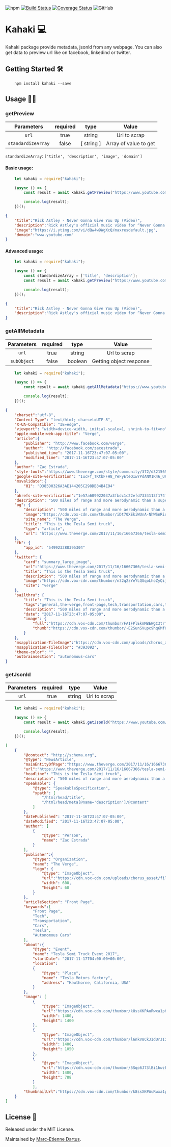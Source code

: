![npm](https://img.shields.io/npm/v/kahaki)
[![Build Status](https://travis-ci.com/medartus/kahaki.svg?branch=master)](https://travis-ci.com/medartus/kahaki)
[![Coverage Status](https://coveralls.io/repos/github/medartus/kahaki/badge.svg?branch=master)](https://coveralls.io/github/medartus/kahaki?branch=master)
![GitHub](https://img.shields.io/github/license/medartus/kahaki)

# Kahaki 💻

Kahaki package provide metadata, jsonld from any webpage. You can also get data to preview url like on facebook, linkedind or twitter.

## Getting Started 🛠

```
    npm install kahaki --save
```

## Usage 👩‍💻

### getPreview

|  Parameters      | required  |     type     |         Value         |
| :----------:     | :-------: | :----------: | :-------------------: |
|     `url`        |   true    |    string    |      Url to scrap     |
|`standardizeArray`|   false   |  [ string ]  | Array of value to get |

`standardizeArray`: `['title', 'description', 'image', 'domain']`

#### Basic usage:

```javascript
    let kahaki = require("kahaki");

    (async () => {
        const result = await kahaki.getPreview("https://www.youtube.com/watch?v=dQw4w9WgXcQ");

        console.log(result);
    })();
```

```json
{
    "title":"Rick Astley - Never Gonna Give You Up (Video)",
    "description":"Rick Astley's official music video for “Never Gonna Give You Up” Listen to Rick Astley: https://RickAstley.lnk.to/_listenYD Subscribe to the official Rick As...",
    "image":"https://i.ytimg.com/vi/dQw4w9WgXcQ/maxresdefault.jpg",
    "domain":"www.youtube.com"
}
```

#### Advanced usage:

```javascript
    let kahaki = require("kahaki");

    (async () => {
        const standardizeArray = ['title', 'description'];
        const result = await kahaki.getPreview("https://www.youtube.com/watch?v=dQw4w9WgXcQ",{ standardizeArray });

        console.log(result);
    })();
```

```json
{
    "title":"Rick Astley - Never Gonna Give You Up (Video)",
    "description":"Rick Astley's official music video for “Never Gonna Give You Up” Listen to Rick Astley: https://RickAstley.lnk.to/_listenYD Subscribe to the official Rick As...",
}
```

### getAllMetadata


|  Parameters  | required  |     type     |         Value         |
| :----------: | :-------: | :----------: | :-------------------: |
|     `url`    |   true    |    string    |      Url to scrap     |
|  `subObject` |  false    |    boolean   |Getting object response|



```javascript
    let kahaki = require("kahaki");

    (async () => {
        const result = await kahaki.getAllMetadata("https://www.youtube.com/watch?v=dQw4w9WgXcQ",{ subObject: true });

        console.log(result);
    })();
```

```json
{
    "charset":"utf-8",
    "Content-Type": "text/html; charset=UTF-8",
    "X-UA-Compatible": "IE=edge",
    "viewport": "width=device-width, initial-scale=1, shrink-to-fit=no",
    "apple-mobile-web-app-title": "Verge",
    "article":{
        "publisher": "http://www.facebook.com/verge",
        "author": "http://facebook.com/zacestrada",
        "published_time": "2017-11-16T23:47:07-05:00",
        "modified_time": "2017-11-16T23:47:07-05:00"
    },
    "author": "Zac Estrada",
    "style-tools":"https://www.theverge.com/style/community/372/d321565222175dac2dea8810c0bb0352/tools.css",
    "google-site-verification": "IucFf_TKtbFFH8_YeFyEteQIwYPdANM1R46_U9DpAr4",
    "msvalidate":{
        "01": "D385D0326A3AE144205C298DB34B4E94"
    },
    "ahrefs-site-verification":"1e57a609922037a3fbdc1c22efd7334113f174f15608f37e1b8538a7b4ce64c3",
    "description": "500 miles of range and more aerodynamic than a supercar",
    "og": {
        "description": "500 miles of range and more aerodynamic than a supercar",
        "image":"https://cdn.vox-cdn.com/thumbor/iDt70XEkiWUnA-NhWSnRio8HoHg=/0x75:3840x2085/fit-in/1200x630/cdn.vox-cdn.com/uploads/chorus_asset/file/9699573/Semi_Front_Profile.jpg",
        "site_name": "The Verge",
        "title": "This is the Tesla Semi truck",
        "type": "article",
        "url": "https://www.theverge.com/2017/11/16/16667366/tesla-semi-truck-announced-price-release-date-electric-self-driving"
    },
    "fb": {
        "app_id": "549923288395304"
    },
    "twitter": {
        "card": "summary_large_image",
        "url":"https://www.theverge.com/2017/11/16/16667366/tesla-semi-truck-announced-price-release-date-electric-self-driving",
        "title": "This is the Tesla Semi truck",
        "description": "500 miles of range and more aerodynamic than a supercar",
        "image":"https://cdn.vox-cdn.com/thumbor/n32q2zYeYLQGqoLhoZyQij0iFfw=/0x120:3840x2040/fit-in/1200x600/cdn.vox-cdn.com/uploads/chorus_asset/file/9699573/Semi_Front_Profile.jpg",
        "site": "verge"
    },
    "sailthru": {
        "title": "This is the Tesla Semi truck",
        "tags":"general,the-verge,front-page,tech,transportation,cars,tesla,autonomous-cars",
        "description": "500 miles of range and more aerodynamic than a supercar",
        "date": "2017-11-16T23:47:07-05:00",
        "image": {
            "full":"https://cdn.vox-cdn.com/thumbor/FA1FPlEkmMBEWgC3trfRatP7H0w=/0x0:3840x2160/1600x900/cdn.vox-cdn.com/uploads/chorus_image/image/57642013/Semi_Front_Profile.0.jpg",
            "thumb":"https://cdn.vox-cdn.com/thumbor/-E2SunSVupc9hq6MfQ3PjuXXgzo=/840x0:3000x2160/200x200/cdn.vox-cdn.com/uploads/chorus_image/image/57642013/Semi_Front_Profile.0.jpg"
        }
    },
    "msapplication-TileImage":"https://cdn.vox-cdn.com/uploads/chorus_asset/file/7396113/221a67c8-a10f-11e6-8fae-983107008690.0.png",
    "msapplication-TileColor": "#393092",
    "theme-color": "",
    "outbrainsection": "autonomous-cars"
}
```

### getJsonld

|  Parameters  | required  |     type     |         Value         |
| :----------: | :-------: | :----------: | :-------------------: |
|     `url`    |   true    |    string    |      Url to scrap     |


```javascript
    let kahaki = require("kahaki");

    (async () => {
        const result = await kahaki.getJsonld("https://www.youtube.com/watch?v=dQw4w9WgXcQ",{ subObject: true });

        console.log(result);
    })();
```


```json
[
    {
        "@context": "http://schema.org",
        "@type": "NewsArticle",
        "mainEntityOfPage":"https://www.theverge.com/2017/11/16/16667366/tesla-semi-truck-announced-price-release-date-electric-self-driving",
        "url":"https://www.theverge.com/2017/11/16/16667366/tesla-semi-truck-announced-price-release-date-electric-self-driving",
        "headline": "This is the Tesla Semi truck",
        "description": "500 miles of range and more aerodynamic than a supercar",
        "speakable": {
            "@type": "SpeakableSpecification",
            "xpath": [
                "/html/head/title",
                "/html/head/meta[@name='description']/@content"
            ]
        },
        "datePublished": "2017-11-16T23:47:07-05:00",
        "dateModified": "2017-11-16T23:47:07-05:00",
        "author": [
            {
                "@type": "Person",
                "name": "Zac Estrada"
            }
        ],
        "publisher":{
            "@type": "Organization",
            "name": "The Verge",
            "logo": {
                "@type": "ImageObject",
                "url":"https://cdn.vox-cdn.com/uploads/chorus_asset/file/13668586/google_amp.0.png",
                "width": 600,
                "height": 60
            }
        },
        "articleSection": "Front Page",
        "keywords":[
            "Front Page",
            "Tech",
            "Transportation",
            "Cars",
            "Tesla",
            "Autonomous Cars"
        ],
        "about":{
            "@type": "Event",
            "name": "Tesla Semi Truck Event 2017",
            "startDate": "2017-11-17T04:00:00+00:00",
            "location":
            {
                "@type": "Place",
                "name": "Tesla Motors factory",
                "address": "Hawthorne, California, USA"
            }
        },
        "image": [
            {
                "@type": "ImageObject",
                "url":"https://cdn.vox-cdn.com/thumbor/k8ssXKPAuRwxa1pKew982ZMgv0o=/1400x1400/filters:format(jpeg)/cdn.vox-cdn.com/uploads/chorus_asset/file/9699573/Semi_Front_Profile.jpg",
                "width": 1400,
                "height": 1400
            },
            {
                "@type": "ImageObject",
                "url":"https://cdn.vox-cdn.com/thumbor/l6nkV8CkJIdUrJIzHFWUFc1zLRM=/1400x1050/filters:format(jpeg)/cdn.vox-cdn.com/uploads/chorus_asset/file/9699573/Semi_Front_Profile.jpg",
                "width": 1400,
                "height": 1050
            },
            {
                "@type": "ImageObject",
                "url":"https://cdn.vox-cdn.com/thumbor/5Sqo6J73lBi1hwzEiKCQy6FLx3I=/1400x788/filters:format(jpeg)/cdn.vox-cdn.com/uploads/chorus_asset/file/9699573/Semi_Front_Profile.jpg",
                "width": 1400,
                "height": 788
            }
            ],
        "thumbnailUrl":"https://cdn.vox-cdn.com/thumbor/k8ssXKPAuRwxa1pKew982ZMgv0o=/1400x1400/filters:format(jpeg)/cdn.vox-cdn.com/uploads/chorus_asset/file/9699573/Semi_Front_Profile.jpg"
    }
]
```

## License 🧾

Released under the MIT License.

Maintained by [Marc-Etienne Dartus](https://github.com/medartus).